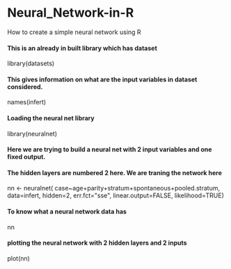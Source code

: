 # Neural_Network-in-R
How to create a simple neural network using R 

#### This is an already in built library which has dataset 
library(datasets) 


####  This gives information on what are the input variables in dataset considered. 
names(infert)

####  Loading the neural net library
library(neuralnet)

####  Here we are trying to build a neural net with 2 input variables and one fixed output. 
####  The hidden layers are numbered 2 here. We are traning the network here
nn <- neuralnet(
  case~age+parity+stratum+spontaneous+pooled.stratum, data=infert, hidden=2, err.fct="sse", linear.output=FALSE, likelihood=TRUE)
 
####  To know what a neural network data has  
nn 

####  plotting the neural network with 2 hidden layers and 2 inputs 
plot(nn) 


